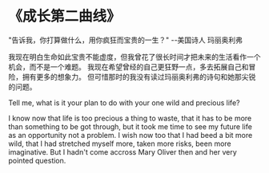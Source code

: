# 《成长第二曲线》
"告诉我，你打算做什么，用你疯狂而宝贵的一生？" --美国诗人 玛丽奥利弗

我现在明白生命如此宝贵不能虚度，但我曾花了很长时间才把未来的生活看作一个机会，而不是一个难题。
我现在希望曾经的自己更狂野一点，多去拓展自己和冒险，拥有更多的想象力。
但可惜那时的我没有读过玛丽奥利弗的诗句和她那尖锐的问题。

Tell me, what is it your plan to do
with your one wild and precious life?

I know now that life is too precious a thing to waste, that it has to be more than something to be got through, but it took me time to see my future life as an opportunity not a problem. I wish now too that I had beed a bit more wild, that I had stretched myself more, taken more risks, been more imaginative. But I hadn't come accross Mary Oliver then and her very pointed question.
